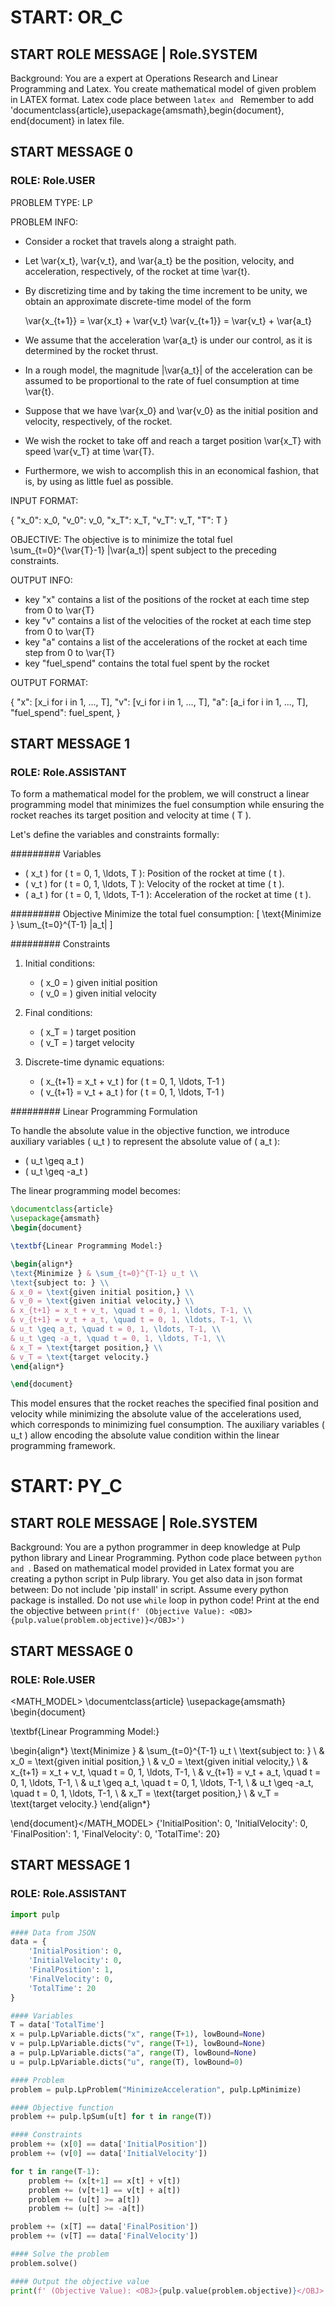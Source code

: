 # START: OR_C 
## START ROLE MESSAGE | Role.SYSTEM 
Background: You are a expert at Operations Research and Linear Programming and Latex. You create mathematical model of given problem in LATEX format. Latex code place between ```latex and ``` Remember to add 'documentclass{article},usepackage{amsmath},begin{document}, end{document} in latex file. 
## START MESSAGE 0 
### ROLE: Role.USER
<DESCRIPTION>
PROBLEM TYPE: LP

PROBLEM INFO: 

- Consider a rocket that travels along a straight path. 
- Let \var{x_t}, \var{v_t}, and \var{a_t} be the position, velocity, and acceleration, respectively, of the rocket at time \var{t}.
- By discretizing time and by taking the time increment to be unity, we obtain an approximate discrete-time model of the form 
    
    \var{x_{t+1}} = \var{x_t} + \var{v_t}
    \var{v_{t+1}} = \var{v_t} + \var{a_t}

- We assume that the acceleration \var{a_t} is under our control, as it is determined by the rocket thrust.
- In a rough model, the magnitude |\var{a_t}| of the accelera­tion can be assumed to be proportional to the rate of fuel consumption at time \var{t}.
- Suppose that we have \var{x_0} and \var{v_0} as the initial position and velocity, respectively, of the rocket.
- We wish the rocket to take off and reach a target position \var{x_T} with speed \var{v_T} at time \var{T}.
- Furthermore, we wish to accomplish this in an economical fashion, that is, by using as little fuel as possible.


INPUT FORMAT: 

{
    "x_0": x_0,
    "v_0": v_0,
    "x_T": x_T,
    "v_T": v_T,
    "T": T
}

OBJECTIVE: The objective is to minimize the total fuel \sum_{t=0}^{\var{T}-1} |\var{a_t}| spent subject to the preceding constraints.

OUTPUT INFO:

- key "x" contains a list of the positions of the rocket at each time step from 0 to \var{T}
- key "v" contains a list of the velocities of the rocket at each time step from 0 to \var{T}
- key "a" contains a list of the accelerations of the rocket at each time step from 0 to \var{T}
- key "fuel_spend" contains the total fuel spent by the rocket

OUTPUT FORMAT:

{
    "x": [x_i for i in 1, ..., T],
    "v": [v_i for i in 1, ..., T],
    "a": [a_i for i in 1, ..., T],
    "fuel_spend": fuel_spent,
}


</DESCRIPTION>


## START MESSAGE 1 
### ROLE: Role.ASSISTANT
To form a mathematical model for the problem, we will construct a linear programming model that minimizes the fuel consumption while ensuring the rocket reaches its target position and velocity at time \( T \).

Let's define the variables and constraints formally:

######### Variables
- \( x_t \) for \( t = 0, 1, \ldots, T \): Position of the rocket at time \( t \).
- \( v_t \) for \( t = 0, 1, \ldots, T \): Velocity of the rocket at time \( t \).
- \( a_t \) for \( t = 0, 1, \ldots, T-1 \): Acceleration of the rocket at time \( t \).

######### Objective
Minimize the total fuel consumption:
\[
\text{Minimize } \sum_{t=0}^{T-1} |a_t|
\]

######### Constraints
1. Initial conditions:
   - \( x_0 = \) given initial position
   - \( v_0 = \) given initial velocity

2. Final conditions:
   - \( x_T = \) target position
   - \( v_T = \) target velocity

3. Discrete-time dynamic equations:
   - \( x_{t+1} = x_t + v_t \) for \( t = 0, 1, \ldots, T-1 \)
   - \( v_{t+1} = v_t + a_t \) for \( t = 0, 1, \ldots, T-1 \)

######### Linear Programming Formulation

To handle the absolute value in the objective function, we introduce auxiliary variables \( u_t \) to represent the absolute value of \( a_t \):
- \( u_t \geq a_t \)
- \( u_t \geq -a_t \)

The linear programming model becomes:

```latex
\documentclass{article}
\usepackage{amsmath}
\begin{document}

\textbf{Linear Programming Model:}

\begin{align*}
\text{Minimize } & \sum_{t=0}^{T-1} u_t \\
\text{subject to: } \\
& x_0 = \text{given initial position,} \\
& v_0 = \text{given initial velocity,} \\
& x_{t+1} = x_t + v_t, \quad t = 0, 1, \ldots, T-1, \\
& v_{t+1} = v_t + a_t, \quad t = 0, 1, \ldots, T-1, \\
& u_t \geq a_t, \quad t = 0, 1, \ldots, T-1, \\
& u_t \geq -a_t, \quad t = 0, 1, \ldots, T-1, \\
& x_T = \text{target position,} \\
& v_T = \text{target velocity.}
\end{align*}

\end{document}
```

This model ensures that the rocket reaches the specified final position and velocity while minimizing the absolute value of the accelerations used, which corresponds to minimizing fuel consumption. The auxiliary variables \( u_t \) allow encoding the absolute value condition within the linear programming framework.

# START: PY_C 
## START ROLE MESSAGE | Role.SYSTEM 
Background: You are a python programmer in deep knowledge at Pulp python library and Linear Programming. Python code place between ```python and ```. Based on mathematical model provided in Latex format you are creating a python script in Pulp library. You get also data in json format between: <DATA></DATA> Do not include 'pip install' in script. Assume every python package is installed. Do not use `while` loop in python code! Print at the end the objective between <OBJ></OBJ> `print(f' (Objective Value): <OBJ>{pulp.value(problem.objective)}</OBJ>')` 
## START MESSAGE 0 
### ROLE: Role.USER
<MATH_MODEL>
\documentclass{article}
\usepackage{amsmath}
\begin{document}

\textbf{Linear Programming Model:}

\begin{align*}
\text{Minimize } & \sum_{t=0}^{T-1} u_t \\
\text{subject to: } \\
& x_0 = \text{given initial position,} \\
& v_0 = \text{given initial velocity,} \\
& x_{t+1} = x_t + v_t, \quad t = 0, 1, \ldots, T-1, \\
& v_{t+1} = v_t + a_t, \quad t = 0, 1, \ldots, T-1, \\
& u_t \geq a_t, \quad t = 0, 1, \ldots, T-1, \\
& u_t \geq -a_t, \quad t = 0, 1, \ldots, T-1, \\
& x_T = \text{target position,} \\
& v_T = \text{target velocity.}
\end{align*}

\end{document}</MATH_MODEL>
<DATA>
{'InitialPosition': 0, 'InitialVelocity': 0, 'FinalPosition': 1, 'FinalVelocity': 0, 'TotalTime': 20}</DATA>


## START MESSAGE 1 
### ROLE: Role.ASSISTANT
```python
import pulp

#### Data from JSON
data = {
    'InitialPosition': 0,
    'InitialVelocity': 0,
    'FinalPosition': 1,
    'FinalVelocity': 0,
    'TotalTime': 20
}

#### Variables
T = data['TotalTime']
x = pulp.LpVariable.dicts("x", range(T+1), lowBound=None)
v = pulp.LpVariable.dicts("v", range(T+1), lowBound=None)
a = pulp.LpVariable.dicts("a", range(T), lowBound=None)
u = pulp.LpVariable.dicts("u", range(T), lowBound=0)

#### Problem
problem = pulp.LpProblem("MinimizeAcceleration", pulp.LpMinimize)

#### Objective function
problem += pulp.lpSum(u[t] for t in range(T))

#### Constraints
problem += (x[0] == data['InitialPosition'])
problem += (v[0] == data['InitialVelocity'])

for t in range(T-1):
    problem += (x[t+1] == x[t] + v[t])
    problem += (v[t+1] == v[t] + a[t])
    problem += (u[t] >= a[t])
    problem += (u[t] >= -a[t])

problem += (x[T] == data['FinalPosition'])
problem += (v[T] == data['FinalVelocity'])

#### Solve the problem
problem.solve()

#### Output the objective value
print(f' (Objective Value): <OBJ>{pulp.value(problem.objective)}</OBJ>')
```

